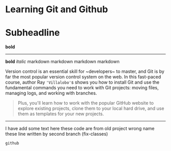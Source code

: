 Learning Git and Github
=================
Subheadline
=============
**bold**
***
__bold__
*italic*
markdown
markdown
markdown
markdown


Version control is an essential skill for ~developers~ to master, and Git is by far the most popular version control system on the web. In this fast-paced course, author Ray `'Villalobo'`s shows you how to install Git and use the fundamental commands you need to work with Git projects: moving files, managing logs, and working with branches.

> Plus, you'll learn how to work with the popular GitHub website to explore existing projects, clone them to your local hard drive, and use them as templates for your new projects.
----------------------------------
I have add some text here
these code are from old project
wrong name
these line written by second branch (fix-classes)

```js
github
```
